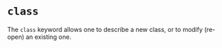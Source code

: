 `class`
=======

The `class` keyword allows one to describe a new class, or to modify (re-open)
an existing one.

